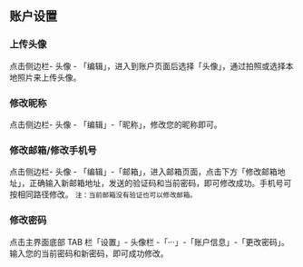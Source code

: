 ## 账户设置


### 上传头像

点击侧边栏-  头像 - 「编辑」，进入到账户页面后选择「头像」，通过拍照或选择本地照片来上传头像。 

### 修改昵称

点击侧边栏- 头像 - 「编辑」-「昵称」，修改您的昵称即可。

### 修改邮箱/修改手机号

点击侧边栏- 头像 - 「编辑」-「邮箱」，进入邮箱页面，点击下方「修改邮箱地址」，正确输入新邮箱地址，发送的验证码和当前密码，即可修改成功。手机号可按相同路径修改。 
`注：当前邮箱没有验证也可以修改邮箱。`


### 修改密码

点击主界面底部 TAB 栏「设置」- 头像栏 -「···」-「账户信息」-「更改密码」。输入您的当前密码和新密码，即可成功修改。

